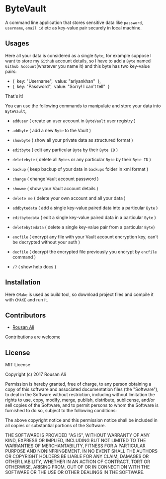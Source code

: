 # ByteVault

A command line application that stores sensitive data like `password`, `username`, `email id` etc as key-value pair securely in local machine.

## Usages

Here all your data is considered as a single `Byte`, for example suppose I want to store my `Github` account details, so I have
to add a `Byte` named `Github Account`(whatever you name it) and this byte has two key-value pairs:

 * {&nbsp; key: "Username",&nbsp; value: "ariyankhan" &nbsp;},
 * {&nbsp; key: "Password",&nbsp; value: "Sorry! I can't tell" &nbsp;}
 
 That's it!
 
You can use the following commands to manipulate and store your data into `ByteVault`,

 * `adduser` ( create an user account in `ByteVault` user registry )
 
 * `addbyte` ( add a new `Byte` to the Vault )
 
 * `showbyte` ( show all your private data as structured format )

 * `editbyte` ( edit any particular `Byte` by their `Byte ID` )

 * `deletebyte` ( delete all `Bytes` or any particular `Byte` by their `Byte ID` )

 * `backup` ( keep backup of your data in `backups` folder in xml format )
 
 * `change` ( change Vault account password )

 * `showme` ( show your Vault account details )

 * `delete me` ( delete your own account and all your data )
 
 * `addbytedata` ( add a single key-value paired data into a particular `Byte` ) 
 
 * `editbytedata` ( edit a single key-value paired data in a particular `Byte` )
 
 * `deletebytedata` ( delete a single key-value pair from a particular `Byte`)
 
 * `encfile` ( encrypt any file with your Vault account encryption key, can't be decrypted without your auth )
 
 * `decfile` ( decrypt the encrypted file previously you encrypt by `encfile` command )
 
 * `/?` ( show help docs )
 
 
## Installation
 
 Here `CMake` is used as build tool, so download project files and compile it with `CMAKE` and run it.
 
## Contributors

   * [Rousan Ali](https://github.com/ariyankhan)
   
   Contributions are welcome
   
## License

MIT License

Copyright (c) 2017 Rousan Ali

Permission is hereby granted, free of charge, to any person obtaining a copy
of this software and associated documentation files (the "Software"), to deal
in the Software without restriction, including without limitation the rights
to use, copy, modify, merge, publish, distribute, sublicense, and/or sell
copies of the Software, and to permit persons to whom the Software is
furnished to do so, subject to the following conditions:

The above copyright notice and this permission notice shall be included in all
copies or substantial portions of the Software.

THE SOFTWARE IS PROVIDED "AS IS", WITHOUT WARRANTY OF ANY KIND, EXPRESS OR
IMPLIED, INCLUDING BUT NOT LIMITED TO THE WARRANTIES OF MERCHANTABILITY,
FITNESS FOR A PARTICULAR PURPOSE AND NONINFRINGEMENT. IN NO EVENT SHALL THE
AUTHORS OR COPYRIGHT HOLDERS BE LIABLE FOR ANY CLAIM, DAMAGES OR OTHER
LIABILITY, WHETHER IN AN ACTION OF CONTRACT, TORT OR OTHERWISE, ARISING FROM,
OUT OF OR IN CONNECTION WITH THE SOFTWARE OR THE USE OR OTHER DEALINGS IN THE
SOFTWARE.
